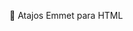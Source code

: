 🧱 Atajos Emmet para HTML
<!-- Estructura básica
! → Plantilla HTML5 básica.

html
Copiar
Editar
! <!DOCTYPE html>
<html lang="es">
  <head>
    <meta charset="UTF-8">
    <title>Document</title>
  </head>
  <body>
  </body>
</html>
The Linux Code

! html:5 → Estructura HTML5 completa.​
FreeCodeCamp

!Jerarquía y relaciones
nav>ul>li → Anidación de elementos.

html
Copiar
Editar
<nav>
  <ul>
    <li></li>
  </ul>
</nav>
! section>p+p+p → Elementos hermanos.

html
Copiar
Editar
<section>
  <p></p>
  <p></p>
  <p></p>
</section>
The Linux Code
+1
FreeCodeCamp
+1

! section>header>h1^footer → Subir un nivel en la jerarquía.

html
Copiar
Editar
<section>
  <header>
    <h1></h1>
  </header>
  <footer></footer>
</section>
! section>(header>nav>ul>li)+footer>p → Agrupación de elementos.

html
Copiar
Editar
<section>
  <header>
    <nav>
      <ul>
        <li></li>
      </ul>
    </nav>
  </header>
  <footer>
    <p></p>
  </footer>
</section>
Multiplicación y numeración
! ul>li*3 → Lista con 3 elementos.

html
Copiar
Editar
<ul>
  <li></li>
  <li></li>
  <li></li>
</ul>
carolinehe.github.io
+1
FreeCodeCamp
+1

! ul>li.item$*3 → Numeración automática.

html
Copiar
Editar
<ul>
  <li class="item1"></li>
  <li class="item2"></li>
  <li class="item3"></li>
</ul>
! ul>li.item$$*3 → Numeración con ceros a la izquierda.

html
Copiar
Editar
<ul>
  <li class="item01"></li>
  <li class="item02"></li>
  <li class="item03"></li>
</ul>
IDs y clases
! div#main.container → Elemento con ID y clase.

html
Copiar
Editar
<div id="main" class="container"></div>
! ul.menu>li.menu__item+li#id_item+li.menu__item#id_2 → Combinación de clases e IDs.

html
Copiar
Editar
<ul class="menu">
  <li class="menu__item"></li>
  <li id="id_item"></li>
  <li class="menu__item" id="id_2"></li>
</ul>
Atributos y contenido de texto
! input[type="text"] → Elemento con atributo específico.

html
Copiar
Editar
<input type="text" />
! div[data-attr="test"] → Atributo personalizado.

html
Copiar
Editar
<div data-attr="test"></div>
! p{Lorem ipsum} → Contenido de texto.

html
Copiar
Editar
<p>Lorem ipsum</p>
Elementos comunes
! a:link → Enlace estándar.

html
Copiar
Editar
<a href="http://"></a>
! a:mail → Enlace de correo.

html
Copiar
Editar
<a href="mailto:"></a>
! img → Imagen.

html
Copiar
Editar
<img src="" alt="" />
! form:post → Formulario con método POST.

html
Copiar
Editar
<form action="" method="post"></form>
! input:password → Campo de contraseña.

html
Copiar
Editar
<input type="password" name="" id="" />
carolinehe.github.io
+2
The Linux Code
+2
FreeCodeCamp
+2

link:css → Enlace a hoja de estilos.

html
Copiar
Editar
<link rel="stylesheet" href="style.css" />
meta:vp → Meta viewport para diseño responsivo.

html
Copiar
Editar
<meta name="viewport" content="width=device-width, initial-scale=1.0" />
🎨 Atajos Emmet para CSS
Visualización y posicionamiento
d:b → display: block;

d:f → display: flex;

pos:r → position: relative;

fl:l → float: left;

cl:b → clear: both;

z:10 → z-index: 10;

Margen y relleno
m10 → margin: 10px;

p20 → padding: 20px;

mt5 → margin-top: 5px;

pl15 → padding-left: 15px;

Tamaño y caja
w100p → ` -->